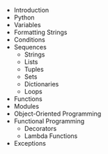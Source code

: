 * Introduction
* Python
 * Variables
 * Formatting Strings
 * Conditions
 * Sequences
   * Strings
   * Lists
   * Tuples
   * Sets
   * Dictionaries
   * Loops
 * Functions
 * Modules
 * Object-Oriented Programming
 * Functional Programming
   * Decorators
   * Lambda Functions
 * Exceptions
